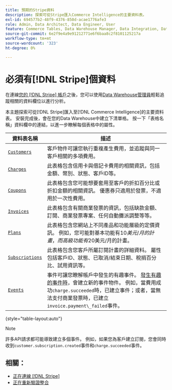 ```yaml
---
title: 預期的Stripe資料
description: 探索可從Stripe匯入Commerce Intelligence的主要資料表。
exl-id: 694577b2-48f9-4376-850d-acae1776afe3
role: Admin, Data Architect, Data Engineer, User
feature: Commerce Tables, Data Warehouse Manager, Data Integration, Data Import/Export
source-git-commit: 6e2f9e4a9e91212771e6f6baa8c2f8101125217a
workflow-type: tm+mt
source-wordcount: '323'
ht-degree: 0%

---
```


# 必須有[!DNL Stripe]個資料

在連線[您的 [!DNL Stripe] 帳戶](../integrations/stripe.md)之後，您可以使用[Data Warehouse管理員](../../../data-analyst/data-warehouse-mgr/tour-dwm.md)輕鬆追蹤相關的資料欄位以進行分析。

本主題探索可從[!DNL Stripe]匯入至[!DNL Commerce Intelligence]的主要資料表。 安裝完成後，會在您的Data Warehouse中建立下清單格。 按一下「表格名稱」資料欄中的連結，以進一步瞭解每個表格中的屬性。

| **資料表名稱** | **描述** |
|-----|-----|
| [`Customers`](https://stripe.com/docs/sources/customers) | 客戶物件可讓您執行重複產生費用，並追蹤與同一客戶相關的多項費用。 |
| [`Charges`](https://stripe.com/docs/payments/payment-intents/migration/charges) | 此表格包含信用卡與借記卡費用的相關資訊，包括金額、幣別、狀態、客戶ID等。 |
| [`Coupons`](https://stripe.com/docs/api/coupons/object) | 此表格包含您可能想要套用至客戶的折扣百分比或折扣金額的相關資訊。 優惠券只適用於發票，不適用於一次性費用。 |
| [`Invoices`](https://stripe.com/docs/billing/migration/invoice-states) | 此表格包含有關商業發票的資訊，包括缺款金額、訂閱、商業發票專案、任何自動攤派調整等等。 |
| [`Plans`](https://stripe.com/docs/api/plans/object) | 此表格包含您網站上不同產品和功能層級的定價資訊。 例如，您可能對基本功能有$10美元/月的計畫，而高級功能有$20美元/月的計畫。 |
| [`Subscriptions`](https://stripe.com/docs/api/subscriptions/object) | 此表格包含您客戶所屬訂閱計畫的詳細資料。 屬性包括客戶ID、狀態、已取消/結束日期、稅捐百分比、試用資訊等。 |
| [`Events`](https://stripe.com/docs/development/dashboard/events) | 事件可讓您瞭解帳戶中發生的有趣事件。 [發生有趣的事件時](https://stripe.com/docs/api/events/types)，會建立新的事件物件。 例如，當費用成功`charge.succeeded`時，已建立事件；或者，當無法支付商業發票時，已建立`invoice.payment\_failed`事件。 |

{style="table-layout:auto"}

>[!NOTE]
>
>許多API請求都可能導致建立多個事件。 例如，如果您為客戶建立訂閱，您會同時收到`customer.subscription.created`事件和`charge.succeeded`事件。

## 相關：

* [正在連線 [!DNL Stripe]](../integrations/stripe.md)
* [正在重新驗證整合](https://experienceleague.adobe.com/docs/commerce-knowledge-base/kb/how-to/mbi-reauthenticating-integrations.html)
